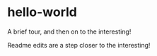 # hello-world
A brief tour, and then on to the interesting!

Readme edits are a step closer to the interesting!

